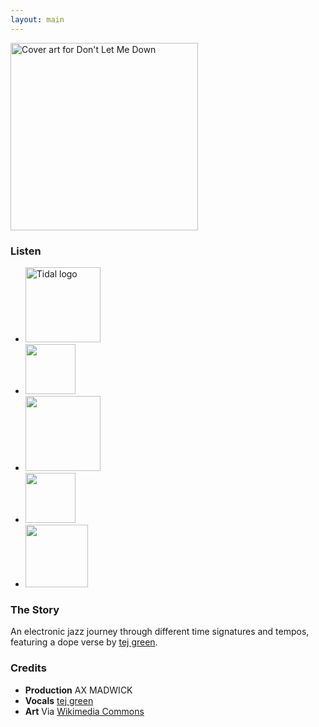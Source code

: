 ```yaml
---
layout: main
---
```


<div class="track__art">
<img src="{{site.url}}/images/dont-let-me-down-remix@600x600.jpg" alt="Cover art for Don't Let Me Down" width="300">
</div>
<div class="track__links">
	<h3>Listen</h3>
	<ul>
		<li><a href="https://tidal.com/browse/album/330726659">
			<img width="120" src="{{site.url}}/images/tidal_logo.png" alt="Tidal logo">
		</a></li>
		<li>
			<a href="https://open.spotify.com/album/2szrcEzaFRhTKeTrV6PM9m?si=xT8eWx4jT5OR2ao7DbchNg">
				<img src="{{site.url}}/images/spotify_logo_green.png" width="80">
			</a>
		</li>
		<li>
			<a href="https://soundcloud.com/ax-madwick/dont-let-me-down-remix-feat-tej-green">
				<img src="{{site.url}}/images/soundcloud_logo_2.png" width="120">
			</a>
		</li>
		<li>
			<a href="https://music.apple.com/us/album/dont-let-me-down-feat-tej-green-remix-single/1718015879">
				<img src="{{site.url}}/images/apple_music_logo.svg" width="80">
			</a>
		</li>
		<li>
			<a href="https://www.youtube.com/watch?v=FlJjak7JGYA">
				<img src="{{site.url}}/images/youtube_logo.svg" width="100">
			</a>
		</li>
	</ul>
	<h3>The Story</h3>
	<p>
		An electronic jazz journey through different time signatures and tempos, featuring a dope verse by <a href="https://soundcloud.com/tejgreen">tej green</a>.
	</p>
</div>

<h3>Credits</h3>
<ul>
	<li><strong>Production</strong> AX MADWICK</li>
	<li><strong>Vocals</strong> <a href="https://soundcloud.com/tejgreen">tej green</a></li>
	<li><strong>Art</strong> Via <a href="https://commons.wikimedia.org/wiki/File:Picture_in_a_korean_exhibition_made_from_scraps_of_fabric.jpg">Wikimedia Commons</a></li>
</ul>